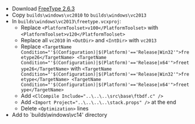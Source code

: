  * Download [FreeType 2.6.3](http://download.savannah.gnu.org/releases/freetype/freetype-2.6.3.tar.bz2)
 * Copy `builds\windows\vc2010` to `builds\windows\vc2013`
 * In `builds\windows\vc2013\freetype.vcxproj`:
	* Replace `<PlatformToolset>v100</PlatformToolset>` with `<PlatformToolset>v120</PlatformToolset>`
	* Replace all `vc2010` in `<OutDir>` and `<IntDir>` with `vc2013`
	* Replace
`
    <TargetName Condition="'$(Configuration)|$(Platform)'=='Release|Win32'">freetype26</TargetName>
    <TargetName Condition="'$(Configuration)|$(Platform)'=='Release|x64'">freetype26</TargetName>
` with
`
    <TargetName Condition="'$(Configuration)|$(Platform)'=='Release|Win32'">freetype</TargetName>
    <TargetName Condition="'$(Configuration)|$(Platform)'=='Release|x64'">freetype</TargetName>
`
	* Add `<ClCompile Include="..\..\..\src\base\ftbdf.c" />`
	* Add `<Import Project="..\..\..\..\stack.props" />` at the end
	* Delete `<Optimization>` lines
 * Add to `builds\windows\vc14' directory